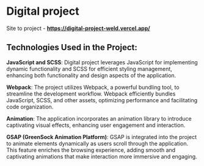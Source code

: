 # Digital project
Site to project - **https://digital-project-weld.vercel.app/**

## Technologies Used in the Project:

**JavaScript and SCSS**: Digital project leverages JavaScript for implementing dynamic functionality and SCSS for efficient styling management, enhancing both functionality and design aspects of the application.

**Webpack**: The project utilizes Webpack, a powerful bundling tool, to streamline the development workflow. Webpack efficiently bundles JavaScript, SCSS, and other assets, optimizing performance and facilitating code organization.

**Animation**: The application incorporates an animation library to introduce captivating visual effects, enhancing user engagement and interaction.

**GSAP (GreenSock Animation Platform)**: GSAP is integrated into the project to animate elements dynamically as users scroll through the application. This feature enriches the browsing experience, adding smooth and captivating animations that make interaction more immersive and engaging.

